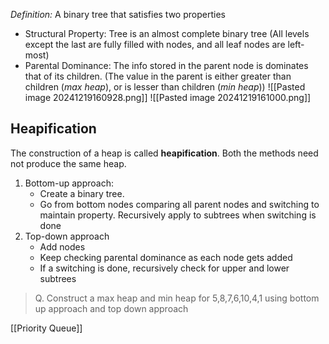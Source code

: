 *Definition:* A binary tree that satisfies two properties
- Structural Property: Tree is an almost complete binary tree (All levels except the last are fully filled with nodes, and all leaf nodes are left-most)
- Parental Dominance: The info stored in the parent node is dominates that of its children. (The value in the parent is either greater than children (*max heap*), or is lesser than children (*min heap*))
![[Pasted image 20241219160928.png]]
![[Pasted image 20241219161000.png]]


## Heapification
The construction of a heap is called **heapification**. Both the methods need not produce the same heap.
1. Bottom-up approach:
	- Create a binary tree.
	- Go from bottom nodes comparing all parent nodes and switching to maintain property. Recursively apply to subtrees when switching is done
2. Top-down approach
	- Add nodes
	- Keep checking parental dominance as each node gets added
	- If a switching is done, recursively check for upper and lower subtrees

> Q. Construct a max heap and min heap for 5,8,7,6,10,4,1 using bottom up approach and top down approach

[[Priority Queue]]